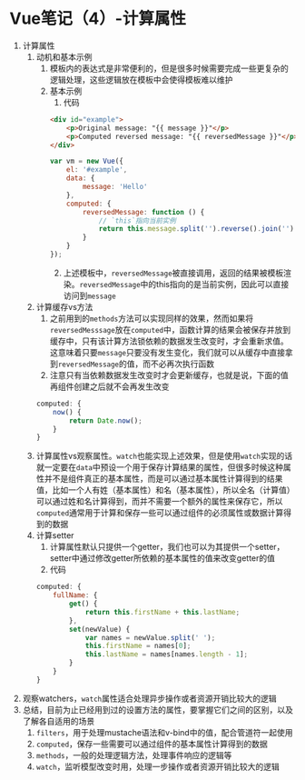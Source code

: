 # Vue笔记（4）-计算属性

1. 计算属性
    1. 动机和基本示例
        1. 模板内的表达式是非常便利的，但是很多时候需要完成一些更复杂的逻辑处理，这些逻辑放在模板中会使得模板难以维护
        2. 基本示例
            1. 代码
            ```html
            <div id="example">
                <p>Original message: "{{ message }}"</p>
                <p>Computed reversed message: "{{ reversedMessage }}"</p>
            </div>
            ```
            ```javascript
            var vm = new Vue({
                el: '#example',
                data: {
                    message: 'Hello'
                },
                computed: {
                    reversedMessage: function () {
                        // `this`指向当前实例
                        return this.message.split('').reverse().join('')
                    }
                }
            });
            ```
            2. 上述模板中，```reversedMessage```被直接调用，返回的结果被模板渲染。```reversedMessage```中的this指向的是当前实例，因此可以直接访问到```message```
    2. 计算缓存vs方法
        1. 之前用到的```methods```方法可以实现同样的效果，然而如果将```reversedMesssage```放在```computed```中，函数计算的结果会被保存并放到缓存中，只有该计算方法锁依赖的数据发生改变时，才会重新求值。这意味着只要```message```只要没有发生变化，我们就可以从缓存中直接拿到```reversedMessage```的值，而不必再次执行函数
        2. 注意只有当依赖数据发生改变时才会更新缓存，也就是说，下面的值再组件创建之后就不会再发生改变
        ```javascript
        computed: {
            now() {
                return Date.now();
            }
        }
        ```
    3. 计算属性vs观察属性。```watch```也能实现上述效果，但是使用```watch```实现的话就一定要在```data```中预设一个用于保存计算结果的属性，但很多时候这种属性并不是组件真正的基本属性，而是可以通过基本属性计算得到的结果值，比如一个人有姓（基本属性）和名（基本属性），所以全名（计算值）可以通过姓和名计算得到，而并不需要一个额外的属性来保存它，所以```computed```通常用于计算和保存一些可以通过组件的必须属性或数据计算得到的数据
    4. 计算setter
        1. 计算属性默认只提供一个getter，我们也可以为其提供一个setter，setter中通过修改getter所依赖的基本属性的值来改变getter的值
        2. 代码
        ```javascript
        computed: {
            fullName: {
                get() {
                    return this.firstName + this.lastName;
                },
                set(newValue) {
                    var names = newValue.split(' ');
                    this.firstName = names[0];
                    this.lastName = names[names.length - 1];
                }
            }
        }
        ```
2. 观察watchers，```watch```属性适合处理异步操作或者资源开销比较大的逻辑
3. 总结，目前为止已经用到过的设置方法的属性，要掌握它们之间的区别，以及了解各自适用的场景
    1. ```filters```，用于处理mustache语法和v-bind中的值，配合管道符一起使用
    2. ```computed```，保存一些需要可以通过组件的基本属性计算得到的数据
    3. ```methods```，一般的处理逻辑方法，处理事件响应的逻辑等
    4. ```watch```，监听模型改变时用，处理一步操作或者资源开销比较大的逻辑